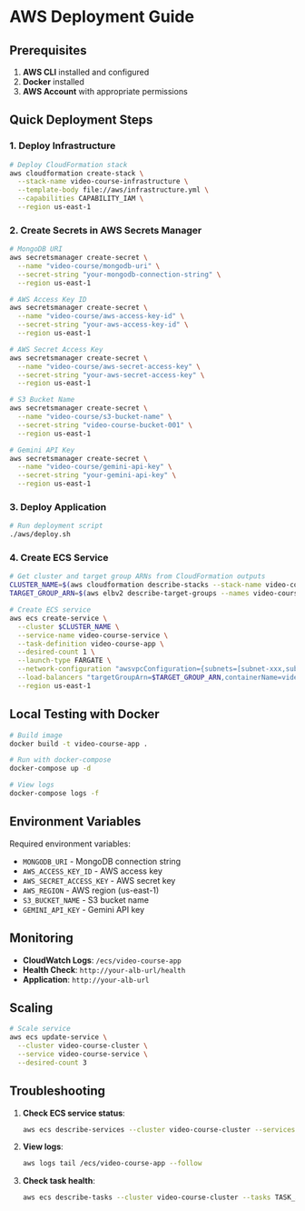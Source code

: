 # AWS Deployment Guide

## Prerequisites

1. **AWS CLI** installed and configured
2. **Docker** installed
3. **AWS Account** with appropriate permissions

## Quick Deployment Steps

### 1. Deploy Infrastructure
```bash
# Deploy CloudFormation stack
aws cloudformation create-stack \
  --stack-name video-course-infrastructure \
  --template-body file://aws/infrastructure.yml \
  --capabilities CAPABILITY_IAM \
  --region us-east-1
```

### 2. Create Secrets in AWS Secrets Manager
```bash
# MongoDB URI
aws secretsmanager create-secret \
  --name "video-course/mongodb-uri" \
  --secret-string "your-mongodb-connection-string" \
  --region us-east-1

# AWS Access Key ID
aws secretsmanager create-secret \
  --name "video-course/aws-access-key-id" \
  --secret-string "your-aws-access-key-id" \
  --region us-east-1

# AWS Secret Access Key
aws secretsmanager create-secret \
  --name "video-course/aws-secret-access-key" \
  --secret-string "your-aws-secret-access-key" \
  --region us-east-1

# S3 Bucket Name
aws secretsmanager create-secret \
  --name "video-course/s3-bucket-name" \
  --secret-string "video-course-bucket-001" \
  --region us-east-1

# Gemini API Key
aws secretsmanager create-secret \
  --name "video-course/gemini-api-key" \
  --secret-string "your-gemini-api-key" \
  --region us-east-1
```

### 3. Deploy Application
```bash
# Run deployment script
./aws/deploy.sh
```

### 4. Create ECS Service
```bash
# Get cluster and target group ARNs from CloudFormation outputs
CLUSTER_NAME=$(aws cloudformation describe-stacks --stack-name video-course-infrastructure --query 'Stacks[0].Outputs[?OutputKey==`ClusterName`].OutputValue' --output text)
TARGET_GROUP_ARN=$(aws elbv2 describe-target-groups --names video-course-app-tg --query 'TargetGroups[0].TargetGroupArn' --output text)

# Create ECS service
aws ecs create-service \
  --cluster $CLUSTER_NAME \
  --service-name video-course-service \
  --task-definition video-course-app \
  --desired-count 1 \
  --launch-type FARGATE \
  --network-configuration "awsvpcConfiguration={subnets=[subnet-xxx,subnet-yyy],securityGroups=[sg-xxx],assignPublicIp=ENABLED}" \
  --load-balancers "targetGroupArn=$TARGET_GROUP_ARN,containerName=video-course-container,containerPort=3000" \
  --region us-east-1
```

## Local Testing with Docker

```bash
# Build image
docker build -t video-course-app .

# Run with docker-compose
docker-compose up -d

# View logs
docker-compose logs -f
```

## Environment Variables

Required environment variables:
- `MONGODB_URI` - MongoDB connection string
- `AWS_ACCESS_KEY_ID` - AWS access key
- `AWS_SECRET_ACCESS_KEY` - AWS secret key
- `AWS_REGION` - AWS region (us-east-1)
- `S3_BUCKET_NAME` - S3 bucket name
- `GEMINI_API_KEY` - Gemini API key

## Monitoring

- **CloudWatch Logs**: `/ecs/video-course-app`
- **Health Check**: `http://your-alb-url/health`
- **Application**: `http://your-alb-url`

## Scaling

```bash
# Scale service
aws ecs update-service \
  --cluster video-course-cluster \
  --service video-course-service \
  --desired-count 3
```

## Troubleshooting

1. **Check ECS service status**:
   ```bash
   aws ecs describe-services --cluster video-course-cluster --services video-course-service
   ```

2. **View logs**:
   ```bash
   aws logs tail /ecs/video-course-app --follow
   ```

3. **Check task health**:
   ```bash
   aws ecs describe-tasks --cluster video-course-cluster --tasks TASK_ARN
   ```